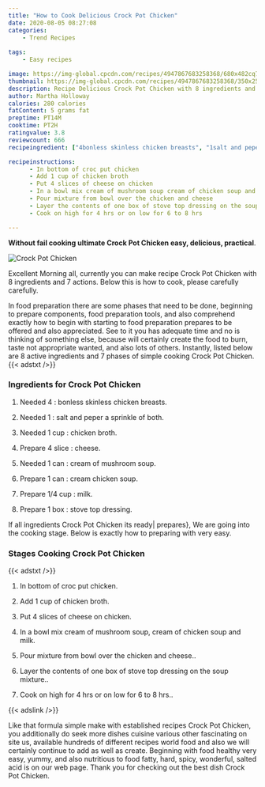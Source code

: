 ```yaml
---
title: "How to Cook Delicious Crock Pot Chicken"
date: 2020-08-05 08:27:08
categories:
    - Trend Recipes
    
tags:
    - Easy recipes

image: https://img-global.cpcdn.com/recipes/4947867683258368/680x482cq70/crock-pot-chicken-recipe-main-photo.jpg
thumbnail: https://img-global.cpcdn.com/recipes/4947867683258368/350x250cq70/crock-pot-chicken-recipe-main-photo.jpg
description: Recipe Delicious Crock Pot Chicken with 8 ingredients and 7 stages of easy cooking.
author: Martha Holloway
calories: 280 calories
fatContent: 5 grams fat
preptime: PT14M
cooktime: PT2H
ratingvalue: 3.8
reviewcount: 666
recipeingredient: ["4bonless skinless chicken breasts", "1salt and peper a sprinkle of both", "1 cupchicken broth", "4 slicecheese", "1 cancream of mushroom soup", "1 cancream chicken soup", "1/4 cupmilk", "1 boxstove top dressing"]

recipeinstructions: 
      - In bottom of croc put chicken 
      - Add 1 cup of chicken broth 
      - Put 4 slices of cheese on chicken 
      - In a bowl mix cream of mushroom soup cream of chicken soup and milk 
      - Pour mixture from bowl over the chicken and cheese 
      - Layer the contents of one box of stove top dressing on the soup mixture 
      - Cook on high for 4 hrs or on low for 6 to 8 hrs

---
```




**Without fail cooking ultimate Crock Pot Chicken easy, delicious, practical**. 


![Crock Pot Chicken](https://img-global.cpcdn.com/recipes/4947867683258368/680x482cq70/crock-pot-chicken-recipe-main-photo.jpg "Crock Pot Chicken")




Excellent Morning all, currently you can make recipe Crock Pot Chicken with 8 ingredients and 7 actions. Below this is how to cook, please carefully carefully.

In food preparation there are some phases that need to be done, beginning to prepare components, food preparation tools, and also comprehend exactly how to begin with starting to food preparation prepares to be offered and also appreciated. See to it you has adequate time and no is thinking of something else, because will certainly create the food to burn, taste not appropriate wanted, and also lots of others. Instantly, listed below are 8 active ingredients and 7 phases of simple cooking Crock Pot Chicken.
{{< adstxt />}}

### Ingredients for Crock Pot Chicken


1. Needed 4 : bonless skinless chicken breasts.

1. Needed 1 : salt and peper a sprinkle of both.

1. Needed 1 cup : chicken broth.

1. Prepare 4 slice : cheese.

1. Needed 1 can : cream of mushroom soup.

1. Prepare 1 can : cream chicken soup.

1. Prepare 1/4 cup : milk.

1. Prepare 1 box : stove top dressing.



If all ingredients Crock Pot Chicken its ready| prepares}, We are going into the cooking stage. Below is exactly how to preparing with very easy.

### Stages Cooking Crock Pot Chicken

{{< adstxt />}}


1. In bottom of croc put chicken.



1. Add 1 cup of chicken broth.



1. Put 4 slices of cheese on chicken.



1. In a bowl mix cream of mushroom soup, cream of chicken soup and milk.



1. Pour mixture from bowl over the chicken and cheese..



1. Layer the contents of one box of stove top dressing on the soup mixture..



1. Cook on high for 4 hrs or on low for 6 to 8 hrs..





{{< adslink />}}

Like that formula simple make with established recipes Crock Pot Chicken, you additionally do seek more dishes cuisine various other fascinating on site us, available hundreds of different recipes world food and also we will certainly continue to add as well as create. Beginning with food healthy very easy, yummy, and also nutritious to food fatty, hard, spicy, wonderful, salted acid is on our web page. Thank you for checking out the best dish Crock Pot Chicken.
